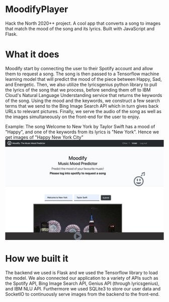 # MoodifyPlayer
Hack the North 2020++ project. A cool app that converts a song to images that match the mood of the song and its lyrics. Built with JavaScript and Flask.

# What it does
Moodify start by connecting the user to their Spotify account and allow them to request a song. 
The song is then passed to a Tensorflow machine learning model that will predict the mood of the piece between Happy, Sad, and Energetic. 
Then, we also utilize the lyricsgenius python library to pull the lyrics of the song that we process, before sending them off to 
IBM Cloud's Natural Language Understanding service that returns the keywords of the song. Using the mood and the keywords, 
we construct a few search terms that we send to the Bing Image Search API which in turn gives back URLs to relevant pictures.
Finally, we serve the audio of the song as well as the images simultaneously on the front-end for the user to enjoy.

Example: The song Welcome to New York by Taylor Swift has a mood of "Happy", and one of the keywords from its lyrics is "New York". Hence we get images of "Happy New York City" 
<br>
![Welcome_to_New_York](/demo/Welcome_to_New_York.png)

# How we built it
The backend we used is Flask and we used the Tensorflow library to load the model. We also connected our application to a variety of APIs 
such as the Spotify API, Bing Image Search API, Genius API (through lyricsgenius), and IBM NLU API. Furthermore we used SQLite3 to store 
our user data and SocketIO to continuously serve images from the backend to the front-end.
